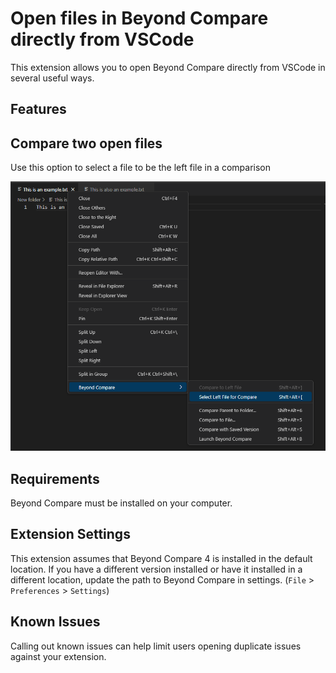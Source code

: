# Open files in Beyond Compare directly from VSCode

This extension allows you to open Beyond Compare directly from VSCode in several useful ways.

## Features

## Compare two open files
Use this option to select a file to be the left file in a comparison

![Select a left file](images/SelectLeft.PNG)

## Requirements

Beyond Compare must be installed on your computer.

## Extension Settings

This extension assumes that Beyond Compare 4 is installed in the default location. If you have a different version installed or have it installed in a different location, update the path to Beyond Compare in settings. (`File` > `Preferences` > `Settings`)

## Known Issues

Calling out known issues can help limit users opening duplicate issues against your extension.

<!-- ## Release Notes

Users appreciate release notes as you update your extension.

### 1.0.0

Initial release of ...

### 1.0.1

Fixed issue #.

### 1.1.0

Added features X, Y, and Z.

---

## Following extension guidelines

Ensure that you've read through the extensions guidelines and follow the best practices for creating your extension.

* [Extension Guidelines](https://code.visualstudio.com/api/references/extension-guidelines)

## Working with Markdown

You can author your README using Visual Studio Code. Here are some useful editor keyboard shortcuts:

* Split the editor (`Cmd+\` on macOS or `Ctrl+\` on Windows and Linux).
* Toggle preview (`Shift+Cmd+V` on macOS or `Shift+Ctrl+V` on Windows and Linux).
* Press `Ctrl+Space` (Windows, Linux, macOS) to see a list of Markdown snippets.

## For more information

* [Visual Studio Code's Markdown Support](http://code.visualstudio.com/docs/languages/markdown)
* [Markdown Syntax Reference](https://help.github.com/articles/markdown-basics/)

**Enjoy!** -->
